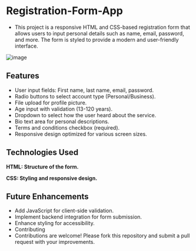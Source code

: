 # Registration-Form-App
- This project is a responsive HTML and CSS-based registration form that allows users to input personal details such as name, email, password, and more. The form is styled to provide a modern and user-friendly interface.

![image](https://github.com/user-attachments/assets/48481184-8914-486e-993c-c8475b2c913b)

## Features
- User input fields: First name, last name, email, password.
- Radio buttons to select account type (Personal/Business).
- File upload for profile picture.
- Age input with validation (13-120 years).
- Dropdown to select how the user heard about the service.
- Bio text area for personal descriptions.
- Terms and conditions checkbox (required).
- Responsive design optimized for various screen sizes.
## Technologies Used
**HTML: Structure of the form.**

**CSS: Styling and responsive design.**

## Future Enhancements
- Add JavaScript for client-side validation.
- Implement backend integration for form submission.
- Enhance styling for accessibility.
- Contributing
- Contributions are welcome! Please fork this repository and submit a pull request with your improvements.
